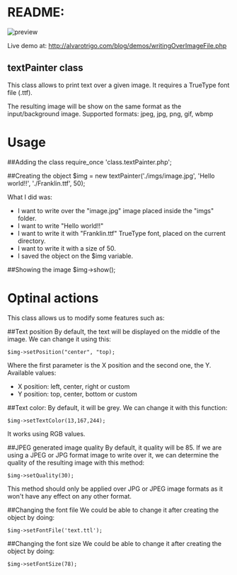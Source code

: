 README:
=========
![preview](https://github.com/alvarotrigo/PHP-Backend/blob/master/textPainter/textPainter.jpg?raw=true)

Live demo at: http://alvarotrigo.com/blog/demos/writingOverImageFile.php

textPainter class
-------------------------------------------
This class allows to print text over a given image.
It requires a TrueType font file (.ttf).
 
The resulting image will be show on the same format as the input/background image. 
Supported formats: jpeg, jpg, png, gif, wbmp

Usage
=========
##Adding the class
	require_once 'class.textPainter.php';

##Creating the object
	$img = new textPainter('./imgs/image.jpg', 'Hello world!!', './Franklin.ttf', 50);
	
What I did was:
- I want to write over the "image.jpg" image placed inside the "imgs" folder.
- I want to write "Hello world!!"
- I want to write it with "Franklin.ttf" TrueType font, placed on the current directory.
- I want to write it with a size of 50.
- I saved the object on the $img variable.

##Showing the image
	$img->show();
	
Optinal actions
==============
This class allows us to modify some features such as:

##Text position
By default, the text will be displayed on the middle of the image.
We can change it using this:

	$img->setPosition("center", "top);
	
Where the first parameter is the X position and the second one, the Y.
Available values:
- X position: left, center, right or custom 
- Y position: top, center, bottom or custom

##Text color:
By default, it will be grey.
We can change it with this function:

	$img->setTextColor(13,167,244);
	
It works using RGB values.

##JPEG generated image quality
By default, it quality will be 85.
If we are using a JPEG or JPG format image to write over it, we can determine the quality of the resulting image with this method:

	$img->setQuality(30);
	
This method should only be applied over JPG or JPEG image formats as it won't have any effect on any other format.

##Changing the font file
We could be able to change it after creating the object by doing:

	$img->setFontFile('text.ttl');
	
##Changing the font size
We could be able to change it after creating the object by doing:

	$img->setFontSize(78);